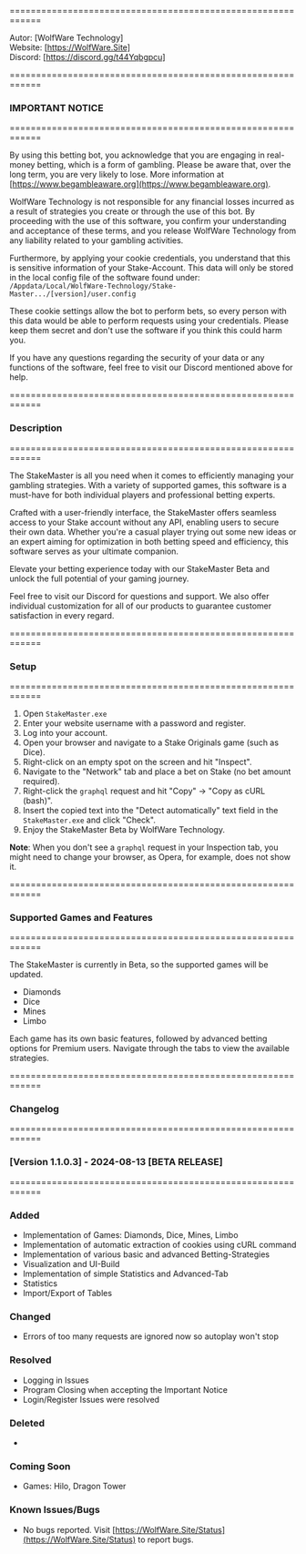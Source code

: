 ============================================================

Autor:   [WolfWare Technology]  
Website: [https://WolfWare.Site]  
Discord: [https://discord.gg/t44Yqbgpcu]

============================================================
### IMPORTANT NOTICE
============================================================

By using this betting bot, you acknowledge that you are engaging in real-money betting, which is a form of gambling. Please be aware that, over the long term, you are very likely to lose. More information at [https://www.begambleaware.org](https://www.begambleaware.org).

WolfWare Technology is not responsible for any financial losses incurred as a result of strategies you create or through the use of this bot. By proceeding with the use of this software, you confirm your understanding and acceptance of these terms, and you release WolfWare Technology from any liability related to your gambling activities.

Furthermore, by applying your cookie credentials, you understand that this is sensitive information of your Stake-Account. This data will only be stored in the local config file of the software found under:
`/Appdata/Local/WolfWare-Technology/Stake-Master.../[version]/user.config`

These cookie settings allow the bot to perform bets, so every person with this data would be able to perform requests using your credentials. Please keep them secret and don't use the software if you think this could harm you.

If you have any questions regarding the security of your data or any functions of the software, feel free to visit our Discord mentioned above for help.

============================================================
### Description
============================================================

The StakeMaster is all you need when it comes to efficiently managing your gambling strategies. With a variety of supported games, this software is a must-have for both individual players and professional betting experts.

Crafted with a user-friendly interface, the StakeMaster offers seamless access to your Stake account without any API, enabling users to secure their own data. Whether you're a casual player trying out some new ideas or an expert aiming for optimization in both betting speed and efficiency, this software serves as your ultimate companion.

Elevate your betting experience today with our StakeMaster Beta and unlock the full potential of your gaming journey.

Feel free to visit our Discord for questions and support. We also offer individual customization for all of our products to guarantee customer satisfaction in every regard.

============================================================
### Setup
============================================================

1. Open `StakeMaster.exe`
2. Enter your website username with a password and register.
3. Log into your account.
4. Open your browser and navigate to a Stake Originals game (such as Dice).
5. Right-click on an empty spot on the screen and hit "Inspect".
6. Navigate to the "Network" tab and place a bet on Stake (no bet amount required).
7. Right-click the `graphql` request and hit "Copy" → "Copy as cURL (bash)".
8. Insert the copied text into the "Detect automatically" text field in the `StakeMaster.exe` and click "Check".
9. Enjoy the StakeMaster Beta by WolfWare Technology.

**Note**: When you don't see a `graphql` request in your Inspection tab, you might need to change your browser, as Opera, for example, does not show it.

============================================================
### Supported Games and Features
============================================================

The StakeMaster is currently in Beta, so the supported games will be updated.

- Diamonds
- Dice
- Mines
- Limbo

Each game has its own basic features, followed by advanced betting options for Premium users. Navigate through the tabs to view the available strategies.

============================================================
### Changelog
============================================================

### [Version 1.1.0.3] - 2024-08-13 [BETA RELEASE]
============================================================

### Added
- Implementation of Games: Diamonds, Dice, Mines, Limbo
- Implementation of automatic extraction of cookies using cURL command
- Implementation of various basic and advanced Betting-Strategies
- Visualization and UI-Build
- Implementation of simple Statistics and Advanced-Tab
- Statistics
- Import/Export of Tables

### Changed
- Errors of too many requests are ignored now so autoplay won't stop

### Resolved
- Logging in Issues
- Program Closing when accepting the Important Notice
- Login/Register Issues were resolved

### Deleted
- 

### Coming Soon
- Games: Hilo, Dragon Tower

### Known Issues/Bugs
- No bugs reported. Visit [https://WolfWare.Site/Status](https://WolfWare.Site/Status) to report bugs.
